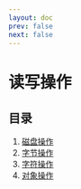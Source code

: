 ```yaml
---  
layout: doc
prev: false
next: false
---  
```


# 读写操作

## 目录

1. [磁盘操作](/java/io/file)
2. [字节操作](/java/io/byte)
3. [字符操作](/java/io/char)
4. [对象操作](/java/io/obj)
